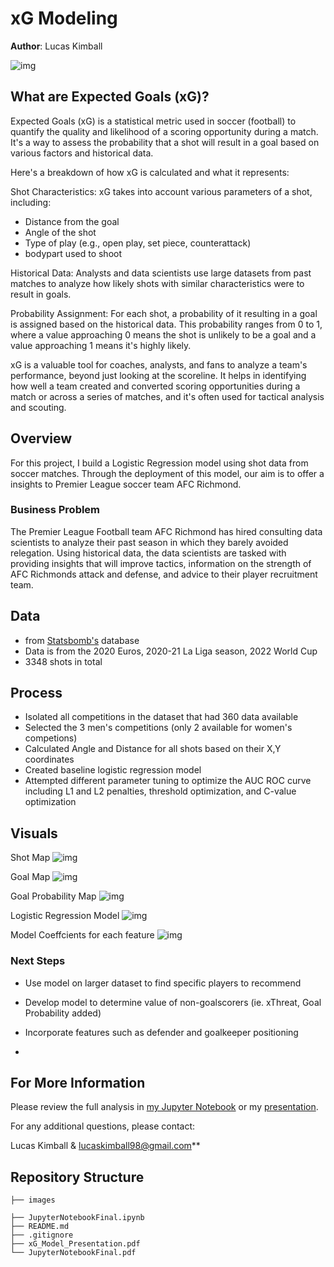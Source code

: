 
# xG Modeling

**Author**: Lucas Kimball

![img](https://github.com/LMK08/xG_Project/blob/main/Images/download-3.jpg)

## What are Expected Goals (xG)?

Expected Goals (xG) is a statistical metric used in soccer (football) to quantify the quality and likelihood of a scoring opportunity during a match. It's a way to assess the probability that a shot will result in a goal based on various factors and historical data.

Here's a breakdown of how xG is calculated and what it represents:

Shot Characteristics: xG takes into account various parameters of a shot, including:

- Distance from the goal
- Angle of the shot
- Type of play (e.g., open play, set piece, counterattack)
- bodypart used to shoot
  
Historical Data: Analysts and data scientists use large datasets from past matches to analyze how likely shots with similar characteristics were to result in goals.

Probability Assignment: For each shot, a probability of it resulting in a goal is assigned based on the historical data. This probability ranges from 0 to 1, where a value approaching 0 means the shot is unlikely to be a goal and a value approaching 1 means it's highly likely.

xG is a valuable tool for coaches, analysts, and fans to analyze a team's performance, beyond just looking at the scoreline. It helps in identifying how well a team created and converted scoring opportunities during a match or across a series of matches, and it's often used for tactical analysis and scouting.

##  Overview

For this project, I build a Logistic Regression model using shot data from soccer matches. Through the deployment of this model, our aim is to offer a  insights to Premier League soccer team AFC Richmond.

### Business Problem

The Premier League Football team AFC Richmond has hired consulting data scientists to analyze their past season in which they barely avoided relegation. Using historical data, the data scientists are tasked with providing insights that will improve tactics, information on the strength of AFC Richmonds attack and defense, and advice to their player recruitment team.


## Data

- from [Statsbomb's](https://github.com/statsbomb/open-data) database
- Data is from the 2020 Euros, 2020-21 La Liga season, 2022 World Cup
- 3348 shots in total


## Process

- Isolated all competitions in the dataset that had 360 data available
- Selected the 3 men's competitions (only 2 available for women's competions)
- Calculated Angle and Distance for all shots based on their X,Y coordinates
- Created baseline logistic regression model
- Attempted different parameter tuning to optimize the AUC ROC curve including L1 and L2 penalties, threshold optimization, and C-value optimization



## Visuals

Shot Map
![img](https://github.com/LMK08/xG_Project/blob/main/Images/Screenshot%202023-10-09%20at%2012.14.37%20AM.png)

Goal Map
![img](https://github.com/LMK08/xG_Project/blob/main/Images/Screenshot%202023-10-09%20at%2012.14.47%20AM.png)

Goal Probability Map
![img](https://github.com/LMK08/xG_Project/blob/main/Images/Screenshot%202023-10-09%20at%2012.14.55%20AM.png)

Logistic Regression Model
![img](https://github.com/LMK08/xG_Project/blob/main/Images/Screenshot%202023-10-09%20at%2012.02.46%20AM.png)

Model Coeffcients for each feature
![img](https://github.com/LMK08/xG_Project/blob/main/Images/Screenshot%202023-10-06%20at%209.21.42%20AM.png)



### Next Steps

- Use model on larger dataset to find specific players to recommend 

- Develop model to determine value of non-goalscorers (ie. xThreat, Goal Probability added)

- Incorporate features such as defender and goalkeeper positioning
- 

## For More Information

Please review the full analysis in [my Jupyter Notebook](./JupyterNotebookFinal) or my [presentation](./xG_Model_Presentation).


For any additional questions, please contact:

Lucas Kimball & lucaskimball98@gmail.com**



## Repository Structure

```
├── images

├── JupyterNotebookFinal.ipynb
├── README.md
├── .gitignore
├── xG_Model_Presentation.pdf
└── JupyterNotebookFinal.pdf
```
